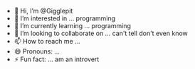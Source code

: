- 👋 Hi, I’m @Gigglepit
- 👀 I’m interested in ... programming
- 🌱 I’m currently learning ... programming
- 💞️ I’m looking to collaborate on ... can't tell don't even know
- 📫 How to reach me ...
- 😄 Pronouns: ...
- ⚡ Fun fact: ... am an introvert

<!---
Gigglepit/Gigglepit is a ✨ special ✨ repository because its `README.md` (this file) appears on your GitHub profile.
You can click the Preview link to take a look at your changes.
--->
